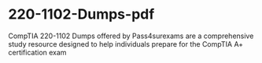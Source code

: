 # 220-1102-Dumps-pdf
CompTIA 220-1102 Dumps offered by Pass4surexams are a comprehensive study resource designed to help individuals prepare for the CompTIA A+ certification exam
